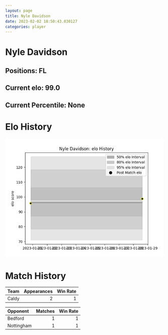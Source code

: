 ```yaml
---  
layout: page  
title: Nyle Davidson  
date: 2023-02-02 18:50:43.030127  
categories: player  
---
```

# Nyle Davidson

## Positions: FL

## Current elo: 99.0

## Current Percentile: None

# Elo History


![elo history](history_NyleDavidson.png)
# Match History


| Team   |   Appearances |   Win Rate |
|:-------|--------------:|-----------:|
| Caldy  |             2 |          1 |

| Opponent   |   Matches |   Win Rate |
|:-----------|----------:|-----------:|
| Bedford    |         1 |          1 |
| Nottingham |         1 |          1 |